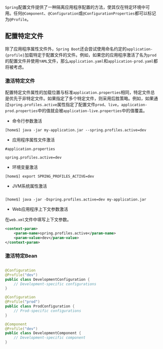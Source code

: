 `Spring`配置文件提供了一种隔离应用程序配置的方法，使其仅在特定环境中可用。任何`@Component`、`@Configuration`或`@ConfigurationProperties`都可以标记为`@Profile`。

## 配置特定文件

除了应用程序属性文件外，`Spring Boot`还会尝试使用命名约定的`application-{profile}`加载特定于配置文件的文件。例如，如果您的应用程序激活了名为`prod`的配置文件并使用`YAML`文件，那么`application.yaml`和`application-prod.yaml`都将被考虑。

### 激活特定文件

配置特定文件属性的加载位置与标准`application.properties`相同，特定文件总是优先于非特定文件。如果指定了多个特定文件，则采用后胜策略。例如，如果通过`spring.profiles.active`属性指定了配置文件`prod`、`live`，`application-prod.properties`中的值就会被`application-live.properties`中的值覆盖。

- 命令行参数激活

```shell
[home$] java -jar my-application.jar --spring.profiles.active=dev
```

- 应用程序属性文件激活

```
#application.properties

spring.profiles.active=dev
```

- 环境变量激活

```shell
[home$] export SPRING_PROFILES_ACTIVE=dev
```

- JVM系统属性激活

```shell

[home$] java -jar -Dspring.profiles.active=dev my-application.jar
```

- Web应用程序上下文参数激活

在`web.xml`文件中填写上下文参数。

```xml
<context-param>
    <param-name>spring.profiles.active</param-name>
    <param-value>dev</param-value>
</context-param>
```

### 激活特定Bean

```java

@Configuration
@Profile("dev")
public class DevelopmentConfiguration {
    // Development-specific configurations
}

@Configuration
@Profile("prod")
public class ProdConfiguration {
    // Prod-specific configurations
}

@Component
@Profile("dev")
public class DevelopmentComponent {
    // Development-specific component
}

```
